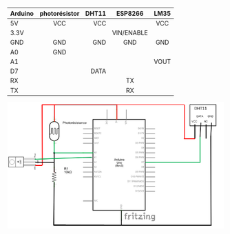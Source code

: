 | Arduino       |     photorésistor     |     DHT11      |  ESP8266 | LM35 |
| :------------ | :-------------:       | -------------: | :------: | :---:|
| 5V            |     VCC               |     VCC        |          |  VCC |
| 3.3V          |                       |                |VIN/ENABLE|      |
|GND            |      GND              | GND            |     GND  |  GND | 
| A0            |      GND              |                |          |      |
| A1            |                       |                |          | VOUT |
| D7            |                       |    DATA        |          |      | 
| RX            |                       |                |   TX     |      |
| TX            |                       |                |   RX     |      |

![Image cablage](./images/cablage.PNG)
